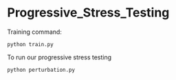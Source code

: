 # Progressive_Stress_Testing
Training command:
```
python train.py
```
To run our progressive stress testing
```
python perturbation.py
```
